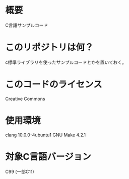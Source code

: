 # 概要
C言語サンプルコード

# このリポジトリは何？
c標準ライブラリを使ったサンプルコードとかを置いておく。

# このコードのライセンス
Creative Commons 

# 使用環境
clang 10.0.0-4ubuntu1
GNU Make 4.2.1

# 対象C言語バージョン
C99 (一部C11)

